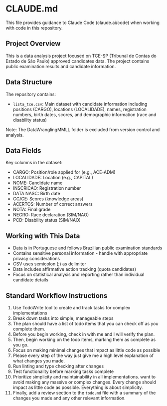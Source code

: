 # CLAUDE.md

This file provides guidance to Claude Code (claude.ai/code) when working with code in this repository.

## Project Overview

This is a data analysis project focused on TCE-SP (Tribunal de Contas do Estado de São Paulo) approved candidates data. The project contains public examination results and candidate information.

## Data Structure

The repository contains:
- `lista_tce.csv`: Main dataset with candidate information including positions (CARGO), locations (LOCALIDADE), names, registration numbers, birth dates, scores, and demographic information (race and disability status)

Note: The DataWranglingMMLL folder is excluded from version control and analysis.

## Data Fields

Key columns in the dataset:
- CARGO: Position/role applied for (e.g., ACE-ADM)
- LOCALIDADE: Location (e.g., CAPITAL)
- NOME: Candidate name
- INSCRICAO: Registration number
- DATA NASC: Birth date
- CG/CE: Scores (knowledge areas)
- ACERTOS: Number of correct answers
- NOTA: Final grade
- NEGRO: Race declaration (SIM/NAO)
- PCD: Disability status (SIM/NAO)

## Working with This Data

- Data is in Portuguese and follows Brazilian public examination standards
- Contains sensitive personal information - handle with appropriate privacy considerations
- CSV uses semicolon (;) as delimiter
- Data includes affirmative action tracking (quota candidates)
- Focus on statistical analysis and reporting rather than individual candidate details


## Standard Workflow Instructions
1. Use TodoWrite tool to create and track tasks for complex implementations
2. Break down tasks into simple, manageable steps
3. The plan should have a list of todo items that you can check off as you complete them.
4. Before you begin working, check in with me and I will verify the plan.
5. Then, begin working on the todo items, marking them as complete as you go.
6. Focus on making minimal changes that impact as little code as possible
7. Please every step of the way just give me a high level explanation of what changes you made.
8. Run linting and type checking after changes
9. Test functionality before marking tasks complete
10. Prioritize simplicity and maintainability in all implementations. want to avoid making any massive or complex changes. Every change should impact as little code as possible. Everything is about simplicity.
11. Finally, add a review section to the `todo.md` file with a summary of the changes you made and any other relevant information.
